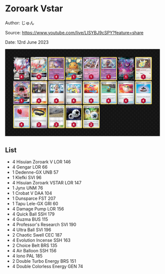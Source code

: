 # Zoroark Vstar

Author: じゅん

Source: <https://www.youtube.com/live/LISYBJ9cSPY?feature=share>

Date: 12rd June 2023

![decklist](../../images/PAL/Zoroark%20Vstar/1-%20Zoroark%20Vstar.png)

## List

* 4 Hisuian Zoroark V LOR 146
* 4 Gengar LOR 66
* 1 Dedenne-GX UNB 57
* 1 Klefki SVI 96
* 4 Hisuian Zoroark VSTAR LOR 147
* 1 Jynx UNM 76
* 1 Crobat V DAA 104
* 1 Dunsparce FST 207
* 1 Tapu Lele-GX GRI 60
* 4 Damage Pump LOR 156
* 4 Quick Ball SSH 179
* 4 Guzma BUS 115
* 4 Professor's Research SVI 190
* 4 Ultra Ball SVI 196
* 2 Chaotic Swell CEC 187
* 4 Evolution Incense SSH 163
* 2 Choice Belt BRS 135
* 4 Air Balloon SSH 156
* 4 Iono PAL 185
* 2 Double Turbo Energy BRS 151
* 4 Double Colorless Energy GEN 74
